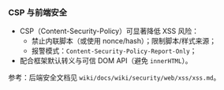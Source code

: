 ### CSP 与前端安全

- CSP（Content-Security-Policy）可显著降低 XSS 风险：
  - 禁止内联脚本（或使用 nonce/hash）；限制脚本/样式来源；
  - 报警模式：`Content-Security-Policy-Report-Only`；
- 配合框架默认转义与可信 DOM API（避免 `innerHTML`）。

参考：后端安全文档见 `wiki/docs/wiki/security/web/xss/xss.md`。


